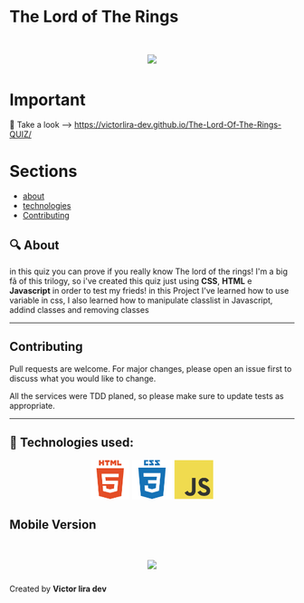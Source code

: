 # The Lord of The Rings
<h1 align="center" >
    <img src="https://ik.imagekit.io/mcvhbcq4zu/quiz_5uEGaM0dqX.gif">
</h1>

# Important

:key: Take a look --> https://victorlira-dev.github.io/The-Lord-Of-The-Rings-QUIZ/

# Sections
- [about](#-About)
- [technologies](#-technologies)
- [Contributing](#-Contributing)

## :mag: About
in this quiz you can prove if you really know The lord of the rings! I'm a big fã of this trilogy, so  i've created this quiz  just using **CSS**, **HTML** e **Javascript** in order to test my frieds! in this Project I've learned how to use variable in css, I also learned how to manipulate classlist in Javascript, addind classes and removing classes

---

## Contributing
Pull requests are welcome. For major changes, please open an issue first to discuss what you would like to change.

All the services were TDD planed, so please make sure to update tests as appropriate.

---
 
## :rocket: Technologies used:
<p align="center">
<img src="https://github.com/devicons/devicon/blob/master/icons/html5/html5-plain-wordmark.svg" alt="html5"  width="70" height="70"/>
<img src="https://github.com/devicons/devicon/blob/master/icons/css3/css3-plain-wordmark.svg" alt="css3" width="70" height="70"/>
<img src="https://github.com/devicons/devicon/blob/master/icons/javascript/javascript-original.svg" alt="javascript" width="70" height="70"/>

</p>

## Mobile Version

<h1 align="center" >
    <img src="https://ik.imagekit.io/mcvhbcq4zu/quiizMobile_cZCgzIYqo.gif">
</h1>

Created by **Victor lira dev**
